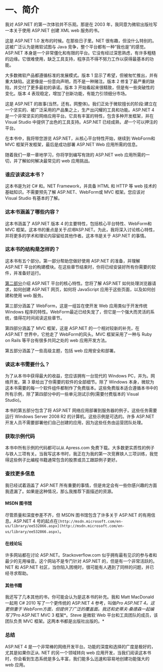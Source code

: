 # 一、简介

我对 ASP.NET 的第一次体验并不乐观。那是在 2003 年，我同意为微软出版社写一本关于使用 ASP.NET 创建 XML web 服务的书。

这是 ASP.NET 1.0 发布的时候。在那些日子里。NET 很有趣，但没什么特别的。这被广泛认为是微软试图与 Java 竞争，整个平台都有一种“我也是”的感觉。ASP.NET 本身是一个非常僵化和有限的平台。它没有经过深思熟虑，有许多粗糙的边缘。它很难使用，缺乏工具支持，程序员不得不努力工作以获得最基本的功能。

大多数微软产品都遵循标准的发展模式。版本 1 显示了希望，但被匆忙推出，并有重大缺陷。这更像是一份意向声明，而不是一种赌注。版本 2 修复了最严重的缺陷，并交付了更多最初的承诺。版本 3 开始看起来很精致，但是有一些突破性的变化。版本 4 表现稳定，增加了创新功能，有能力引领细分市场。

这是 ASP.NET 的故事(当然，还有。网整体)。我们正处于微软擅长的阶段:建立在一个坚实的、被广泛采用的产品集之上，生产出闪耀的工具和功能。ASP.NET 4 是一个非常坚实的网络应用平台。它具有丰富的特性，包含多种开发框架，并在 Visual Studio 中提供了出色的工具支持。ASP.NET 已经成熟，*是*一个可以押注的平台。

在本书中，我将带您游览 ASP.NET，从核心平台特性开始，继续到 WebForm和 MVC 框架开发框架，最后是成功部署 ASP.NET Web 应用所需的信息。

随着我们一章一章地学习，你将学到编写有效的 ASP.NET web 应用所需的一切，并了解如何解决最常见的 web 应用挑战。

### 谁应该读这本书？

这本书是为对 C# 和。NET Framework，并具备 HTML 和 HTTP 等 web 技术的基础知识。不需要预先了解 ASP.NET、WebForm或 MVC 框架。您应该对 Visual Studio 有基本的了解。

### 这本书涵盖了哪些内容？

这本书涵盖了 ASP.NET 版本 4 的主要特性，包括核心平台特性、WebForm和 MVC 框架。这本书的重点是关于*应用*ASP.NET。为此，我将深入讨论核心特性，并将更多的学术和理论内容留给其他作者。这本书是关于 ASP.NET 的事情。

### 这本书的结构是怎样的？

这本书有五个部分。第一部分帮助您做好使用 ASP.NET 的准备，并理解 ASP.NET 平台的构建模块。在这些章节结束时，你将已经安装好所有你需要的软件，并准备好运行。

[第二部分](04.html#p2)介绍 ASP.NET 平台的核心特性。您将了解 ASP.NET 如何处理浏览器请求，如何创建 ASP.NET 网页，如何将 JavaScript 应用于这些页面，以及如何创建和使用 web 服务。

第三部分涵盖了 WebForm，这是一组旨在使开发 Web 应用类似于开发传统 Windows 程序的特性。WebForm最近已经失宠了，但它是一个强大而灵活的系统，值得花时间阅读这些章节。

第四部分涵盖了 MVC 框架，这是 ASP.NET 的一个相对较新的补充，在 ASP.NET 世界中，它抢走了 WebForm的风头。MVC 框架采用了一种与 Ruby on Rails 等平台有很多共同之处的 web 应用开发方法。

第五部分涵盖了一些高级主题，包括 web 应用安全和部署。

### 读这本书需要什么？

为了从本书中获得最大的收益，您应该拥有一台现代的 Windows PC，并为。网络开发。第 3 章给出了你需要的软件的全部细节。除了 Windows 本身，微软为这本书需要的每一个软件组件都制作了免费版本。这些免费版本适合遵循本书中的所有示例，除了第四部分中的一些单元测试示例(需要付费版本的 Visual Studio)。

本书的第五部分包含了将 ASP.NET 网络应用部署到服务器的例子。这些任务需要运行 Windows Server 2008 R2 的计算机。这些示例是可选的。许多 ASP.NET 开发人员不需要部署他们自己创建的应用，因为这些任务由运营团队处理。

### 获取示例代码

本书中所有示例的代码都可以从 Apress.com 免费下载。大多数更实质性的例子与铁人三项有关。当我写这本书时，我正在为我的第一次竞赛铁人三项训练，我觉得这些例子比编程书籍通常包含的股票或员工跟踪例子更好。

### 查找更多信息

我已经试着涵盖了 ASP.NET 所有重要的事情，但是肯定会有一些你感兴趣的方面我遗漏了。如果是这种情况，那么我推荐下面描述的资源。

#### MSDN 图书馆

尽管质量和深度参差不齐，但 MSDN 图书馆包含了许多关于 ASP.NET 的有用信息。ASP.NET 4 号的起点在`[http://msdn.microsoft.com/en-us/library/ee532866.aspx](http://msdn.microsoft.com/en-us/library/ee532866.aspx)`。

#### 在线论坛

许多网站都在讨论 ASP.NET。Stackoverflow.com 似乎拥有最有见识的参与者和最少的无用噪音。这个网站不是专门针对 ASP.NET 的，但是有一个非常活跃的。NET 和 ASP.NET 社区，当你陷入困境时，很可能有人遇到了同样的问题，并已经寻求帮助。

#### 其他书籍

我还写了几本其他的书，你可能会认为是这本书的补充。我和 Matt MacDonald 一起用 C# 2010 写了一个更传统的 ASP.NET 4 参考，叫做*Pro ASP.NET 4。这更侧重于 WebForm方面，但提供了广泛的覆盖面。我还和史蒂夫·桑德森一起编写了*Pro ASP.NET MVC 3 框架*。Steve 是微软 Web 平台和工具团队的成员，该团队负责 MVC 框架。这两本书都是出版社出版的。*

### 总结

ASP.NET 4 是一个非常棒的网络开发平台。功能的深度和选择的广度是极好的，尤其是如果你正从. NET 的另一个领域转向 web 应用开发，当我们阅读这本书时，你会看到生态系统是多么丰富，我们能多么迅速和容易地创建功能强大的 web 应用。